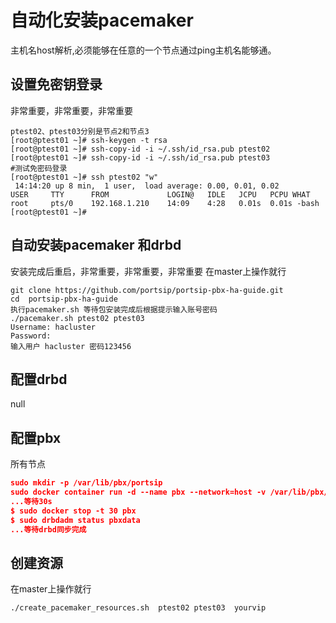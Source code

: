 # 自动化安装pacemaker
主机名host解析,必须能够在任意的一个节点通过ping主机名能够通。
## 设置免密钥登录
非常重要，非常重要，非常重要
```
ptest02、ptest03分别是节点2和节点3 
[root@ptest01 ~]# ssh-keygen -t rsa
[root@ptest01 ~]# ssh-copy-id -i ~/.ssh/id_rsa.pub ptest02
[root@ptest01 ~]# ssh-copy-id -i ~/.ssh/id_rsa.pub ptest03
#测试免密码登录
[root@ptest01 ~]# ssh ptest02 "w"
 14:14:20 up 8 min,  1 user,  load average: 0.00, 0.01, 0.02
USER     TTY      FROM             LOGIN@   IDLE   JCPU   PCPU WHAT
root     pts/0    192.168.1.210    14:09    4:28   0.01s  0.01s -bash
[root@ptest01 ~]# 

```
## 自动安装pacemaker 和drbd
安装完成后重启，非常重要，非常重要，非常重要 在master上操作就行
```
git clone https://github.com/portsip/portsip-pbx-ha-guide.git
cd  portsip-pbx-ha-guide
执行pacemaker.sh 等待包安装完成后根据提示输入账号密码
./pacemaker.sh ptest02 ptest03
Username: hacluster
Password: 
输入用户 hacluster 密码123456
```

## 配置drbd
 null


## 配置pbx
所有节点

```json
sudo mkdir -p /var/lib/pbx/portsip
sudo docker container run -d --name pbx --network=host -v /var/lib/pbx/portsip:/var/lib/portsip -v /etc/localtime:/etc/localtime:ro  -e POSTGRES_PASSWORD=123456 -e POSTGRES_LISTEN_ADDRESSES="*,127.0.0.1" -e IP_ADDRESS="192.168.1.130"  portsip/pbx:12
...等待30s
$ sudo docker stop -t 30 pbx
$ sudo drbdadm status pbxdata
...等待drbd同步完成
```
## 创建资源
在master上操作就行
```
./create_pacemaker_resources.sh  ptest02 ptest03  yourvip
```